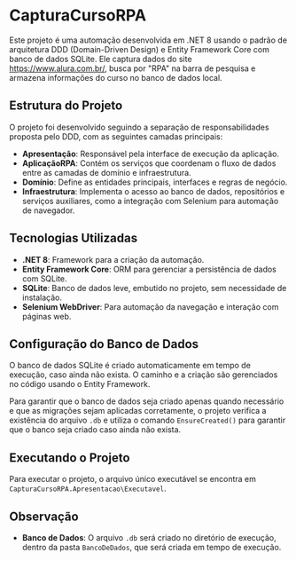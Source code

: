 # CapturaCursoRPA

Este projeto é uma automação desenvolvida em .NET 8 usando o padrão de arquitetura DDD (Domain-Driven Design) e Entity Framework Core com banco de dados SQLite. Ele captura dados do site https://www.alura.com.br/, busca por "RPA" na barra de pesquisa e armazena informações do curso no banco de dados local.

## Estrutura do Projeto

O projeto foi desenvolvido seguindo a separação de responsabilidades proposta pelo DDD, com as seguintes camadas principais:

- **Apresentação**: Responsável pela interface de execução da aplicação.
- **AplicaçãoRPA**: Contém os serviços que coordenam o fluxo de dados entre as camadas de domínio e infraestrutura.
- **Domínio**: Define as entidades principais, interfaces e regras de negócio.
- **Infraestrutura**: Implementa o acesso ao banco de dados, repositórios e serviços auxiliares, como a integração com Selenium para automação de navegador.

## Tecnologias Utilizadas

- **.NET 8**: Framework para a criação da automação.
- **Entity Framework Core**: ORM para gerenciar a persistência de dados com SQLite.
- **SQLite**: Banco de dados leve, embutido no projeto, sem necessidade de instalação.
- **Selenium WebDriver**: Para automação da navegação e interação com páginas web.

## Configuração do Banco de Dados

O banco de dados SQLite é criado automaticamente em tempo de execução, caso ainda não exista. O caminho e a criação são gerenciados no código usando o Entity Framework.

Para garantir que o banco de dados seja criado apenas quando necessário e que as migrações sejam aplicadas corretamente, o projeto verifica a existência do arquivo `.db` e utiliza o comando `EnsureCreated()` para garantir que o banco seja criado caso ainda não exista.

## Executando o Projeto

Para executar o projeto, o arquivo único executável se encontra em `CapturaCursoRPA.Apresentacao\Executavel`.

## Observação

- **Banco de Dados**: O arquivo `.db` será criado no diretório de execução, dentro da pasta `BancoDeDados`, que será criada em tempo de execução.
